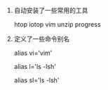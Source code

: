 1. 自动安装了一些常用的工具

    htop iotop vim unzip progress
    
    
2. 定义了一些命令别名

    alias vi='vim'
    
    alias l='ls -lsh'
    
    alias sl='ls -lsh'